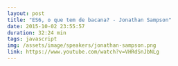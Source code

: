 ```yaml
---
layout: post
title: "ES6, o que tem de bacana? - Jonathan Sampson"
date: 2015-10-02 23:55:57
duration: 32:24 min
tags: javascript
img: /assets/image/speakers/jonathan-sampson.png
link: https://www.youtube.com/watch?v=VHRdSnJbNLg
---
```

